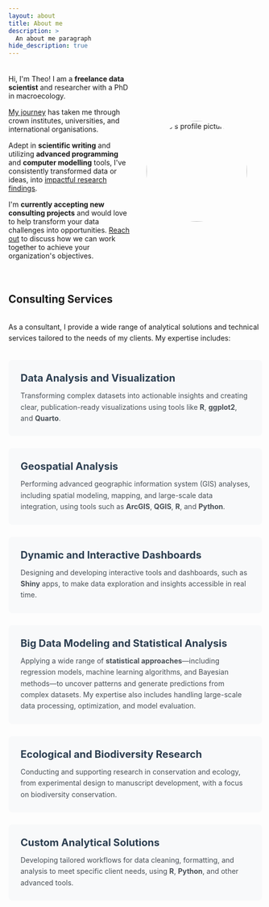 ```yaml
---
layout: about
title: About me  
description: >
  An about me paragraph 
hide_description: true
---
```

<style>
  .about-me-container {
    display: flex;
    align-items: center;
    max-width: 100%;
    padding: 20px 0;
  }

  .about-me-text {
    flex-grow: 1;
    padding-right: 30px;
  }

  .about-me-text p {
    margin: 0 0 15px 0;
  }

  .profile-picture-container {
    flex-shrink: 0;
    width: 200px;
    height: 200px;
    position: relative;
    margin-right: 30px;
  }

  .profile-picture {
    width: 100%;
    height: 100%;
    border-radius: 50%;
    object-fit: cover;
    position: sticky;
    top: 20px;
  }

  .services-container {
    margin-top: 2rem;
  }

  .service-card {
    background-color: #f8f9fa;
    border-radius: 8px;
    padding: 1.5rem;
    margin-bottom: 1.5rem;
    transition: transform 0.2s;
  }

  .service-card:hover {
    transform: translateY(-3px);
  }

  .service-title {
    color: #2c3e50;
    font-size: 1.25rem;
    font-weight: bold;
    margin-bottom: 0.75rem;
  }

  .service-description {
    color: #495057;
    line-height: 1.6;
  }

  @media (max-width: 600px) {
    .about-me-container {
      flex-direction: column-reverse;
      padding: 20px;
    }

    .about-me-text {
      padding-right: 0;
      padding-top: 20px;
    }

    .profile-picture-container {
      width: 150px;
      height: 150px;
      margin-right: 0;
    }

    .profile-picture {
      position: static;
    }
  }
</style>

<div class="about-me-container">
  <div class="about-me-text">
    <p>
      Hi, I'm Theo! I am a <strong>freelance data scientist</strong> and researcher with a PhD in macroecology.
    </p>
    <p>
      <a href="https://www.theophile-mouton.com/work%20experience/" style="text-decoration: underline;">My journey</a> has taken me through crown institutes, universities, and international organisations. 
    </p>
    <p>
      Adept in <strong>scientific writing</strong> and utilizing <strong>advanced programming</strong> and <strong>computer modelling</strong> tools, I've consistently transformed data or ideas, into <a href="https://www.theophile-mouton.com/portfolio/" style="text-decoration: underline;">impactful research findings</a>. 
    </p>
    <p>
      I'm <strong>currently accepting new consulting projects</strong> and would love to help transform your data challenges into opportunities. <a href="mailto:theophile.mouton92@gmail.com" style="text-decoration: underline;">Reach out</a> to discuss how we can work together to achieve your organization's objectives.
    </p>
  </div>
  <div class="profile-picture-container">
    <img class="profile-picture" src="https://github.com/TheophileMt92/theophile-mouton/raw/gh-pages/assets/img/DSCF7388_cropped.jpg" alt="Theo's profile picture" />
  </div>
</div>

<h2>Consulting Services</h2>
<div class="services-container">
  <p class="services-intro" style="margin-bottom: 2rem; line-height: 1.6;">
    As a consultant, I provide a wide range of analytical solutions and technical services tailored to the needs of my clients. My expertise includes:
  </p>
  
  <div class="service-card">
    <div class="service-title">Data Analysis and Visualization</div>
    <div class="service-description">
      Transforming complex datasets into actionable insights and creating clear, publication-ready visualizations using tools like <strong>R</strong>, <strong>ggplot2</strong>, and <strong>Quarto</strong>.
    </div>
  </div>

  <div class="service-card">
    <div class="service-title">Geospatial Analysis</div>
    <div class="service-description">
      Performing advanced geographic information system (GIS) analyses, including spatial modeling, mapping, and large-scale data integration, using tools such as <strong>ArcGIS</strong>, <strong>QGIS</strong>, <strong>R</strong>, and <strong>Python</strong>.
    </div>
  </div>

  <div class="service-card">
    <div class="service-title">Dynamic and Interactive Dashboards</div>
    <div class="service-description">
      Designing and developing interactive tools and dashboards, such as <strong>Shiny</strong> apps, to make data exploration and insights accessible in real time.
    </div>
  </div>

  <div class="service-card">
    <div class="service-title">Big Data Modeling and Statistical Analysis</div>
    <div class="service-description">
      Applying a wide range of <strong>statistical approaches</strong>—including regression models, machine learning algorithms, and Bayesian methods—to uncover patterns and generate predictions from complex datasets. My expertise also includes handling large-scale data processing, optimization, and model evaluation.
    </div>
  </div>

  <div class="service-card">
    <div class="service-title">Ecological and Biodiversity Research</div>
    <div class="service-description">
      Conducting and supporting research in conservation and ecology, from experimental design to manuscript development, with a focus on biodiversity conservation.
    </div>
  </div>

  <div class="service-card">
    <div class="service-title">Custom Analytical Solutions</div>
    <div class="service-description">
      Developing tailored workflows for data cleaning, formatting, and analysis to meet specific client needs, using <strong>R</strong>, <strong>Python</strong>, and other advanced tools.
    </div>
  </div>
</div>